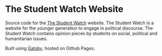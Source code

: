 # The Student Watch Website

Source code for the [The Student Watch](https://thestudentwatch.live) website. The Student Watch is a website for the younger generation to engage in political discourse. The Student Watch contains opinion pieces by students on social, political and humanitarian issues.

Built using [Gatsby](https://www.gatsbyjs.org/), hosted on Github Pages.
